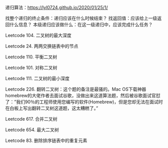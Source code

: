 递归算法：https://lyl0724.github.io/2020/01/25/1/

找整个递归的终止条件：递归应该在什么时候结束？
找返回值：应该给上一级返回什么信息？
本级递归应该做什么：在这一级递归中，应该完成什么任务？

Leetcode 104. 二叉树的最大深度

Leetcode 24. 两两交换链表中的节点

Leetcode 110. 平衡二叉树

Leetcode 101. 对称二叉树

Leetcode 111. 二叉树的最小深度

Leetcode 226. 翻转二叉树：这个题的备注是最骚的。Mac OS下载神器homebrew的大佬作者去面试谷歌，没做出来这道算法题，然后被谷歌面试官怼了：”我们90％的工程师使用您编写的软件(Homebrew)，但是您却无法在面试时在白板上写出翻转二叉树这道题，这太糟糕了。”

Leetcode 617. 合并二叉树

Leetcode 654. 最大二叉树

Leetcode 83. 删除排序链表中的重复元素